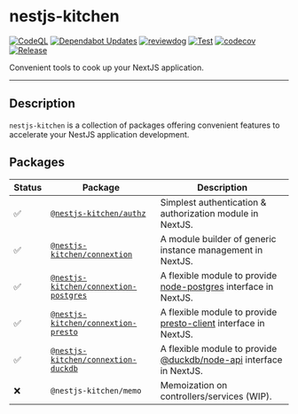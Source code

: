 # nestjs-kitchen

[![CodeQL](https://github.com/yikenman/nestjs-kitchen/actions/workflows/github-code-scanning/codeql/badge.svg)](https://github.com/yikenman/nestjs-kitchen/actions/workflows/github-code-scanning/codeql)
[![Dependabot Updates](https://github.com/yikenman/nestjs-kitchen/actions/workflows/dependabot/dependabot-updates/badge.svg)](https://github.com/yikenman/nestjs-kitchen/actions/workflows/dependabot/dependabot-updates)
[![reviewdog](https://github.com/yikenman/nestjs-kitchen/actions/workflows/lint.yml/badge.svg)](https://github.com/yikenman/nestjs-kitchen/actions/workflows/lint.yml)
[![Test](https://github.com/yikenman/nestjs-kitchen/actions/workflows/test.yml/badge.svg)](https://github.com/yikenman/nestjs-kitchen/actions/workflows/test.yml)
[![codecov](https://codecov.io/gh/yikenman/nestjs-kitchen/graph/badge.svg?token=43EG2T8LKS)](https://codecov.io/gh/yikenman/nestjs-kitchen)
[![Release](https://github.com/yikenman/nestjs-kitchen/actions/workflows/release.yml/badge.svg)](https://github.com/yikenman/nestjs-kitchen/actions/workflows/release.yml)

Convenient tools to cook up your NextJS application.

---

## Description

`nestjs-kitchen` is a collection of packages offering convenient features to accelerate your NestJS application development.

## Packages

| Status | Package                                | Description                                                   |
|--------|----------------------------------------|---------------------------------------------------------------|
| ✅     | [`@nestjs-kitchen/authz`](./packages/authz/README.md) | Simplest authentication & authorization module in NextJS.     |
| ✅     | [`@nestjs-kitchen/connextion`](./packages/connextion/README.md) | A module builder of generic instance management in NextJS.   |
| ✅     | [`@nestjs-kitchen/connextion-postgres`](./packages/connextion-postgres/README.md) | A flexible module to provide [node-postgres](https://node-postgres.com/) interface in NextJS.   |
| ✅     | [`@nestjs-kitchen/connextion-presto`](./packages/connextion-presto/README.md) | A flexible module to provide [presto-client](https://www.npmjs.com/package/presto-client) interface in NextJS.   |
| ✅     | [`@nestjs-kitchen/connextion-duckdb`](./packages/connextion-duckdb/README.md) | A flexible module to provide [@duckdb/node-api](https://www.npmjs.com/package/@duckdb/node-api) interface in NextJS.   |
| ❌     | `@nestjs-kitchen/memo`                | Memoization on controllers/services (WIP).                    |
